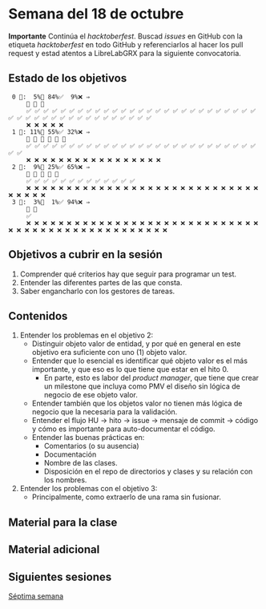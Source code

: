 # Semana del 18 de octubre

**Importante** Continúa el *hacktoberfest*. Buscad *issues* en GitHub con la
etiqueta *hacktoberfest* en todo GitHub y referenciarlos al hacer los
pull request y estad atentos a LibreLabGRX para la siguiente convocatoria.

## Estado de los objetivos

```
 0 🧮:  5%🚧 84%✅  9%❌ ⇒ 
     🚧 🚧 🚧
     ✅ ✅ ✅ ✅ ✅ ✅ ✅ ✅ ✅ ✅ ✅ ✅ ✅ ✅ ✅ ✅ ✅ ✅ ✅ ✅ ✅ ✅ ✅ ✅ ✅ ✅ ✅ ✅ ✅ ✅ ✅ ✅ ✅ ✅ ✅ ✅ ✅ ✅ ✅ ✅ ✅ ✅ ✅ ✅
     ❌ ❌ ❌ ❌ ❌
 1 🧮: 11%🚧 55%✅ 32%❌ ⇒ 
     🚧 🚧 🚧 🚧 🚧 🚧
     ✅ ✅ ✅ ✅ ✅ ✅ ✅ ✅ ✅ ✅ ✅ ✅ ✅ ✅ ✅ ✅ ✅ ✅ ✅ ✅ ✅ ✅ ✅ ✅ ✅ ✅ ✅ ✅ ✅
     ❌ ❌ ❌ ❌ ❌ ❌ ❌ ❌ ❌ ❌ ❌ ❌ ❌ ❌ ❌ ❌ ❌
 2 🧮:  9%🚧 25%✅ 65%❌ ⇒ 
     🚧 🚧 🚧 🚧 🚧
     ✅ ✅ ✅ ✅ ✅ ✅ ✅ ✅ ✅ ✅ ✅ ✅ ✅
     ❌ ❌ ❌ ❌ ❌ ❌ ❌ ❌ ❌ ❌ ❌ ❌ ❌ ❌ ❌ ❌ ❌ ❌ ❌ ❌ ❌ ❌ ❌ ❌ ❌ ❌ ❌ ❌ ❌ ❌ ❌ ❌ ❌ ❌
 3 🧮:  3%🚧  1%✅ 94%❌ ⇒ 
     🚧 🚧
     ✅
     ❌ ❌ ❌ ❌ ❌ ❌ ❌ ❌ ❌ ❌ ❌ ❌ ❌ ❌ ❌ ❌ ❌ ❌ ❌ ❌ ❌ ❌ ❌ ❌ ❌ ❌ ❌ ❌ ❌ ❌ ❌ ❌ ❌ ❌ ❌ ❌ ❌ ❌ ❌ ❌ ❌ ❌ ❌ ❌ ❌ ❌ ❌ ❌ ❌
```

## Objetivos a cubrir en la sesión

1. Comprender qué criterios hay que seguir para programar un test.
2. Entender las diferentes partes de las que consta.
3. Saber engancharlo con los gestores de tareas.

## Contenidos

1. Entender los problemas en el objetivo 2:
   * Distinguir objeto valor de entidad, y por qué en general en este objetivo
     era suficiente con uno (1) objeto valor.
   * Entender que lo esencial es identificar qué objeto valor es el más
     importante, y que eso es lo que tiene que estar en el hito 0.
     * En parte, esto es labor del *product manager*, que tiene que crear un
       milestone que incluya como PMV el diseño sin lógica de negocio de ese
       objeto valor.
   * Entender también que los objetos valor no tienen más lógica de negocio que
     la necesaria para la validación.
   * Entender el flujo HU → hito → issue → mensaje de commit → código y cómo es
     importante para auto-documentar el código.
   * Entender las buenas prácticas en:
     * Comentarios (o su ausencia)
     * Documentación
     * Nombre de las clases.
     * Disposición en el repo de directorios y clases y su relación con los
       nombres.
2. Entender los problemas con el objetivo 3:
   * Principalmente, como extraerlo de una rama sin fusionar.

## Material para la clase


## Material adicional


## Siguientes sesiones

[Séptima semana](semana-07.md)
